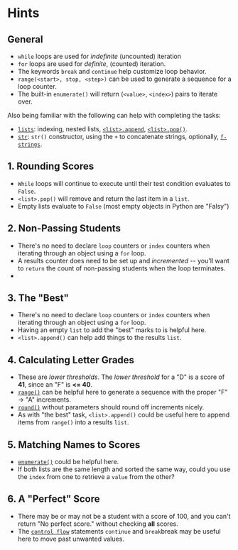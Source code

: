 # Hints

## General

- `while` loops are used for _indefinite_ (uncounted) iteration
- `for` loops are used for _definite_, (counted) iteration.
- The keywords `break` and `continue` help customize loop behavior.
- `range(<start>, stop, <step>)` can be used to generate a sequence for a loop counter.
- The built-in `enumerate()` will return (`<value>`, `<index>`) pairs to iterate over.

Also being familiar with the following can help with completing the tasks:

- [`lists`][list]: indexing, nested lists, [`<list>.append`][append and pop], [`<list>.pop()`][append and pop].
- [`str`][str]: `str()` constructor, using the `+` to concatenate strings, optionally, [`f-strings`][f-strings].

## 1. Rounding Scores

- `While` loops will continue to execute until their test condition evaluates to `False`.
- `<list>.pop()` will remove and return the last item in a `list`.
- Empty lists evaluate to `False` (most empty objects in Python are "Falsy")

## 2. Non-Passing Students

- There's no need to declare `loop` counters or `index` counters when iterating through an object using a `for` loop.
- A results counter does need to be set up and _incremented_ -- you'll want to `return` the count of non-passing students when the loop terminates.
-

## 3. The "Best"

- There's no need to declare `loop` counters or `index` counters when iterating through an object using a `for` loop.
- Having an empty `list` to add the "best" marks to is helpful here.
- `<list>.append()` can help add things to the results `list`.

## 4. Calculating Letter Grades

- These are _lower thresholds_.  The _lower threshold_ for a "D" is a score of **41**, since an "F" is **<= 40**.
- [`range()`][range] can be helpful here to generate a sequence with the proper "F" -> "A" increments.
- [`round()`][round] without parameters should round off increments nicely.
- As with "the best" task, `<list>.append()` could be useful here to append items from `range()` into a results `list`.

## 5. Matching Names to Scores

- [`enumerate()`][enumerate] could be helpful here.
- If both lists are the same length and sorted the same way, could you use the `index` from one to retrieve a `value` from the other?

## 6. A "Perfect" Score

- There may be or may not be a student with a score of 100, and you can't return "No perfect score." without checking **all** scores.
- The [`control flow`][control flow] statements `continue` and `break`break may be useful here to move past unwanted values.

[list]: https://docs.python.org/3/library/stdtypes.html#list
[str]: https://docs.python.org/3/library/stdtypes.html#str
[f-strings]: https://docs.python.org/3/reference/lexical_analysis.html#formatted-string-literals
[append and pop]: https://docs.python.org/3/tutorial/datastructures.html#more-on-lists
[enumerate]: https://docs.python.org/3/library/functions.html#enumerate
[control flow]: https://docs.python.org/3/tutorial/controlflo.html#break-and-continue-statements-and-else-clauses-on-loops
[range]: https://docs.python.org/3/tutorial/controlflow.html#the-range-function
[round]: https://docs.python.org/3/library/functions.html#round

